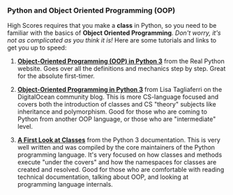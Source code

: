 ### Python and Object Oriented Programming (OOP)



High Scores requires that you make a **class** in Python, so you need to be familiar with the basics of  **Object Oriented Programming**.  _Don't worry, it's not as complicated as you think it is!_   Here are some tutorials and links to get you up to speed:



1)   [**Object-Oriented Programming (OOP) in Python 3**](https://realpython.com/python3-object-oriented-programming/) from the Real Python website.  Goes over all the definitions and mechanics step by step.  Great for the absolute first-timer.



2) [**Object-Oriented Programming in Python 3**](https://www.digitalocean.com/community/tutorial_series/object-oriented-programming-in-python-3)  from Lisa Tagliaferri on the DigitalOcean community blog.  This is more CS-language focused and covers both the introduction of classes and CS "theory" subjects like inheritance and polymorphism.  Good for those who are coming to Python from another OOP language, or those who are "intermediate" level.



3)  [**A First Look at Classes**](https://docs.python.org/3/tutorial/classes.html#a-first-look-at-classes) from the Python 3 documentation.  This is very well written and was compiled by the core maintainers of the Python programming language.  It's very focused on how classes and methods execute "under the covers" and how the namespaces for classes are created and resolved.  Good for those who are comfortable with reading technical documentation, talking about OOP, and looking at programming language internals. 
